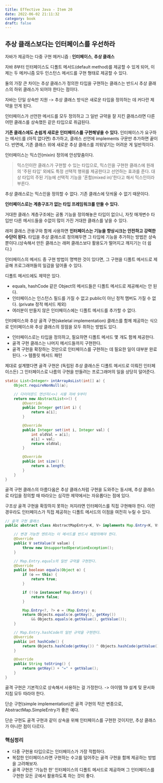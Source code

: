 ```yaml
---
title: Effective Java - Item 20
date: 2022-06-02 21:11:32
category: book
draft: false
---
```


## 추상 클래스보다는 인터페이스를 우선하라

자바가 제공하는 다중 구현 메커니즘 : **인터페이스**, **추상 클래스**

자바 8부터 인터페이스도 디폴트 메서드(default method)를 제공할 수 있게 되어, 이제는 두 메커니즘 모두 인스턴스 메서드를 구현 형태로 제공할 수 있다.

둘의 가장 큰 차이는 추상 클래스가 정의한 타입을 구현하는 클래스는 반드시 추상 클래스의 하위 클래스가 되어야 한다는 점이다.

자바는 단일 상속만 지원 -> 추상 클래스 방식은 새로운 타입을 정의하는 데 커다란 제약을 안게 된다.

인터페이스가 선언한 메서드를 모두 정의하고 그 일반 규약을 잘 지킨 클래스라면 다른 어떤 클래스를 상속했든 같은 타입으로 취급된다.

**기존 클래스에도 손쉽게 새로운 인터페이스를 구현해넣을 수 있다.** 인터페이스가 요구하는 메서드를 (아직 없다면) 추가하고, 클래스 선언에 implements 구문만 추가하면 끝이다. 반면에, 기존 클래스 위에 새로운 추상 클래스를 끼워넣기는 어려운 게 일반적이다.

인터페이스는 믹스인(mixin) 정의에 안성맞춤이다.
> 믹스인이란 클래스가 구현할 수 있는 타입으로, 믹스인을 구현한 클래스에 원래의 '주된 타입' 외에도 특정 선택적 행위를 제공한다고 선언하는 효과를 준다.
> 대상 타입의 주된 기능에 선택적 기능을 '혼합(mixed in)'한다고 해서 믹스인이라 부른다.

추상 클래스로는 믹스인을 정의할 수 없다. 기존 클래스에 덧씌울 수 없기 때문이다.

**인터페이스로는 계층구조가 없는 타입 프레임워크를 만들 수 있다.**

거대한 클래스 계층구조에는 공통 기능을 정의해놓은 타입이 없으니, 자칫 매개변수 타입만 다른 메서드들을 수없이 많이 가진 거대한 클래스를 낳을 수 있다.

래퍼 클래스 관용구와 함께 사용하면 **인터페이스는 기능을 향상시크는 안전하고 강력한 수단이 된다.** 타입을 추상 클래스로 정의해두면 그 타입에 기능을 추가하는 방법은 상속뿐이다.(상속해서 만든 클래스는 래퍼 클래스보다 활용도가 떨어지고 깨지기는 더 쉽다.)

인터페이스의 메서드 중 구현 방법이 명백한 것이 있다면, 그 구현을 디폴트 메서드로 제공해 프로그래머들의 일감을 덜어줄 수 있다.

디폴트 메서드에도 제약은 있다.
- equals, hashCode 같은 Object의 메서드들은 디폴트 메서드로 제공해서는 안 된다.
- 인터페이스는 인스턴스 필드를 가질 수 없고 public이 아닌 정적 멤버도 가질 수 없다. (private 정적 메서드 제외)
- 여러분이 만들지 않은 인터페이스에는 디폴트 메서드를 추가할 수 없다.

인터페이스와 추상 골격 구현(skeletal implementation) 클래스를 함께 제공하는 식으로 인터페이스와 추상 클래스의 장점을 모두 취하는 방법도 있다.
- 인터페이스로는 타입을 정의하고, 필요하면 디폴트 메서드 몇 개도 함께 제공한다.
- 골격 구현 클래스는 나머지 메서드들까지 구현한다.
- 골격 구현을 확장하는 것만으로 인터페이스를 구현하는 데 필요한 일이 대부분 완료된다. -> 템플릿 메서드 패턴

제대로 설계했다면 골격 구현은 (독립된 추상 클래스든 디폴트 메서드로 이뤄진 인터페이스든) 그 인터페이스로 나름의 구현을 만들려는 프로그래머의 일을 상당히 덜어준다.

```java
static List<Integer> intArrayAsList(int[] a) {
    Object.requireNonNull(a);

    // 다이아몬드 연산자(<>) 사용 자바 9부터
    return new AbstractList<>() {
        @Override
        public Integer get(int i) {
            return a[i];
        }

        @Override
        public Integer set(int i, Integer val) {
            int oldVal = a[i];
            a[i] = val;
            return oldVal;
        }

        @Override
        public int size() {
            return a.length;
        }
    }
}
```

골격 구현 클래스의 아름다움은 추상 클래스처럼 구현을 도와주는 동시에, 추상 클래스로 타입을 정의할 때 따라오는 심각한 제약에서는 자유롭다는 점에 있다.

구조상 골격 구현을 확장하지 못하는 처지라면 인터페이스를 직접 구현해야 한다. 이런 경우라도 인터페이스가 직접 제공하는 디폴트 메서드의 이점을 여전히 누릴 수 있다.

```java
// 골격 구현 클래스
public abstract class AbstractMapEntry<K, V> implements Map.Entry<K, V> {

    // 변경 가능한 엔트리는 이 메서드를 반드시 재정의해야 한다.
    @Override
    public V setValue(V value) {
        throw new UnsupportedOperationException();
    }

    // Map.Entry.equals의 일반 규약을 구현한다.
    @Override
    public boolean equals(Object o) {
        if (o == this) {
            return true;
        }

        if (!(o instanceof Map.Entry)) {
            return false;
        }

        Map.Entry<?, ?> e = (Map.Entry) o;
        return Objects.equals(e.getKey(), getKey())
            && Objects.equals(e.getValue(), getValue());
    }

    // Map.Entry.hashCode의 일반 규약을 구현한다.
    @Override
    public int hashCode() {
        return Objects.hashCode(getKey()) ^ Objects.hashCode(getValue());
    }

    @Override
    public String toString() {
        return getKey() + "=" + getValue();
    }
}
```

골격 구현은 기본적으로 상속해서 사용하는 걸 가정한다. -> 아이템 19 설계 및 문서화 지침 모두 따라야 한다.

단순 구현(simple implementation)은 골격 구현의 작은 변종으로, AbstractMap.SimpleEntry가 좋은 예다.

단순 구현도 골격 구현과 같이 상속을 위해 인터페이스를 구현한 것이지만, 추상 클래스가 아니란 점이 다르다.


### 핵심정리

- 다중 구현용 타입으로는 인터페이스가 가장 적합하다.
- 복잡한 인터페이스라면 구현하는 수고를 덜어주는 골격 구현을 함께 제공하는 방법을 고려해보자.
- 골격 구현은 '가능한 한' 인터페이스의 디폴트 메서드로 제공하며 그 인터페이스를 구현한 모든 곳에서 활용하도록 하는 것이 좋다.